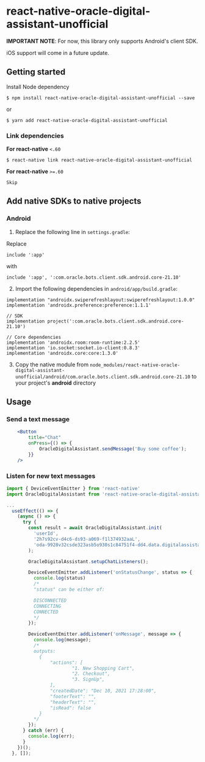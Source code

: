 # react-native-oracle-digital-assistant-unofficial

**IMPORTANT NOTE**: For now, this library only supports Android's client SDK. 

iOS support will come in a future update.

## Getting started

Install Node dependency

```$ npm install react-native-oracle-digital-assistant-unofficial --save```

or

```$ yarn add react-native-oracle-digital-assistant-unofficial```

### Link dependencies

**For react-native** `<.60`

`$ react-native link react-native-oracle-digital-assistant-unofficial`

**For react-native** `>=.60`

`Skip`

## Add native SDKs to native projects

### Android

1. Replace the following line in `settings.gradle`:

Replace

```
include ':app'
```

with

```
include ':app', ':com.oracle.bots.client.sdk.android.core-21.10'
```

2. Import the following dependencies in `android/app/build.gradle`:

```
implementation "androidx.swiperefreshlayout:swiperefreshlayout:1.0.0"
implementation 'androidx.preference:preference:1.1.1'

// SDK
implementation project(':com.oracle.bots.client.sdk.android.core-21.10')

// Core dependencies
implementation 'androidx.room:room-runtime:2.2.5'
implementation 'io.socket:socket.io-client:0.8.3'
implementation 'androidx.core:core:1.3.0'
```

3. Copy the native module from `node_modules/react-native-oracle-digital-assistant-unofficial/android/com.oracle.bots.client.sdk.android.core-21.10` to your project's **android** directory

## Usage

### Send a text message

```jsx
	<Button
		title="Chat"
		onPress={() => {
			OracleDigitalAssistant.sendMessage('Buy some coffee');
		}}
	/>
```

### Listen for new text messages

```jsx
import { DeviceEventEmitter } from 'react-native'
import OracleDigitalAssistant from 'react-native-oracle-digital-assistant-unofficial';

...
  useEffect(() => {
    (async () => {
      try {
        const result = await OracleDigitalAssistant.init(
          'userId',
          '2h7s92cv-d4c6-ds93-a069-f1l374932aaL',
          'oda-9928v32csde323asb5o930s1c84751f4-dd4.data.digitalassistant.oci.oraclecloud.com',
        );

        OracleDigitalAssistant.setupChatListeners();

        DeviceEventEmitter.addListener('onStatusChange', status => {
          console.log(status)
          /*
          "status" can be either of:

          DISCONNECTED
          CONNECTING
          CONNECTED
          */
        });

        DeviceEventEmitter.addListener('onMessage', message => {
          console.log(message);
          /*
          outputs:
			{
				"actions": [
						"1. New Shopping Cart",
						"2. Checkout",
						"3. SignUp",
				],
				"createdDate": "Dec 10, 2021 17:28:00",
				"footerText": "",
				"headerText": "",
				"isRead": false
			}
          */
        });
      } catch (err) {
        console.log(err);
      }
    })();
  }, []);
```
